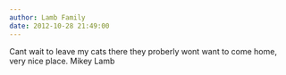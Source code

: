 ```yaml
---
author: Lamb Family
date: 2012-10-28 21:49:00
---
```

Cant wait to leave my cats there they proberly wont want to come home, very nice place. Mikey Lamb

